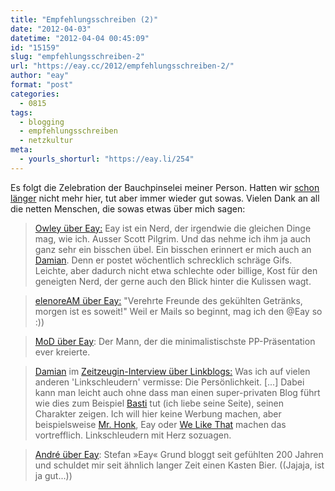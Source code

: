 ```yaml
---
title: "Empfehlungsschreiben (2)"
date: "2012-04-03"
datetime: "2012-04-04 00:45:09"
id: "15159"
slug: "empfehlungsschreiben-2"
url: "https://eay.cc/2012/empfehlungsschreiben-2/"
author: "eay"
format: "post"
categories:
  - 0815
tags:
  - blogging
  - empfehlungsschreiben
  - netzkultur
meta:
  - yourls_shorturl: "https://eay.li/254"
---
```


Es folgt die Zelebration der Bauchpinselei meiner Person. Hatten wir [schon länger](//eay.cc/2009/empfehlungsschreiben/) nicht mehr hier, tut aber immer wieder gut sowas. Vielen Dank an all die netten Menschen, die sowas etwas über mich sagen:

> [Owley über Eay:](http://owley.ch/2011/02/15/blogrollupdate-2/) Eay ist ein Nerd, der irgendwie die gleichen Dinge mag, wie ich. Ausser Scott Pilgrim. Und das nehme ich ihm ja auch ganz sehr ein bisschen übel. Ein bisschen erinnert er mich auch an [Damian](http://dmn.luagsh.ch/). Denn er postet wöchentlich schrecklich schräge Gifs. Leichte, aber dadurch nicht etwa schlechte oder billige, Kost für den geneigten Nerd, der gerne auch den Blick hinter die Kulissen wagt.

> [elenoreAM über Eay:](https://twitter.com/elenoream/status/152842122456866816) "Verehrte Freunde des gekühlten Getränks, morgen ist es soweit!" Weil er Mails so beginnt, mag ich den @Eay so :))

> [MoD über Eay](//eay.cc/2010/introducing-steven/#comment-17245): Der Mann, der die minimalistischste PP-Präsentation ever kreierte.

> [Damian](http://dmn.luagsh.ch/) im [Zeitzeugin-Interview über Linkblogs:](http://zeitzeugin.blogspot.com/2011/05/interview-damian.html) Was ich auf vielen anderen 'Linkschleudern' vermisse: Die Persönlichkeit. \[...\] Dabei kann man leicht auch ohne dass man einen super-privaten Blog führt wie dies zum Beispiel [Basti](http://magdeblog.de/) tut (ich liebe seine Seite), seinen Charakter zeigen. Ich will hier keine Werbung machen, aber beispielsweise [Mr. Honk](http://www.misterhonk.de/), Eay oder [We Like That](http://www.welikethat.de/) machen das vortrefflich. Linkschleudern mit Herz sozuagen.

> [André über Eay](http://koellefornication.com/links/): Stefan »Eay« Grund bloggt seit gefühlten 200 Jahren und schuldet mir seit ähnlich langer Zeit einen Kasten Bier. ((Jajaja, ist ja gut...))
